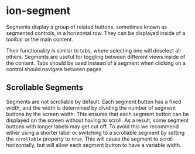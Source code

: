 # ion-segment

Segments display a group of related buttons, sometimes known as segmented controls, in a horizontal row. They can be displayed inside of a toolbar or the main content.

Their functionality is similar to tabs, where selecting one will deselect all others. Segments are useful for toggling between different views inside of the content. Tabs should be used instead of a segment when clicking on a control should navigate between pages.

## Scrollable Segments

Segments are not scrollable by default. Each segment button has a fixed width, and the width is determined by dividing the number of segment buttons by the screen width. This ensures that each segment button can be displayed on the screen without having to scroll. As a result, some segment buttons with longer labels may get cut off. To avoid this we recommend either using a shorter label or switching to a scrollable segment by setting the `scrollable` property to `true`. This will cause the segment to scroll horizontally, but will allow each segment button to have a variable width.

